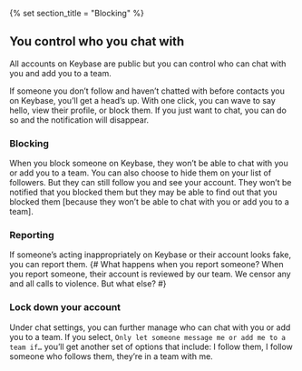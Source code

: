 {% set section_title = "Blocking" %}

## You control who you chat with
All accounts on Keybase are public but you can control who can chat with you and add you to a team.

If someone you don’t follow and haven’t chatted with before contacts you on Keybase, you’ll get a head’s up. With one click, you can wave to say hello, view their profile, or block them. If you just want to chat, you can do so and the notification will disappear.

### Blocking 
When you block someone on Keybase, they won’t be able to chat with you or add you to a team. You can also choose to hide them on your list of followers. But they can still follow you and see your account. They won’t be notified that you blocked them but they may be able to find out that you blocked them [because they won’t be able to chat with you or add you to a team]. 

### Reporting 
If someone’s acting inappropriately on Keybase or their account looks fake, you can report them. {# What happens when you report someone? When you report someone, their account is reviewed by our team. We censor any and all calls to violence. But what else? #}

### Lock down your account
Under chat settings, you can further manage who can chat with you or add you to a team. If you select, ``Only let someone message me or add me to a team if…`` you’ll get another set of options that include: I follow them, I follow someone who follows them, they’re in a team with me.


